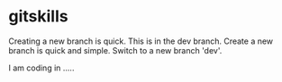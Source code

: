 # gitskills
Creating a new branch is quick.
This is in the dev branch.
Create a new branch is quick and simple.
Switch to a new branch 'dev'.

I am coding in .....
